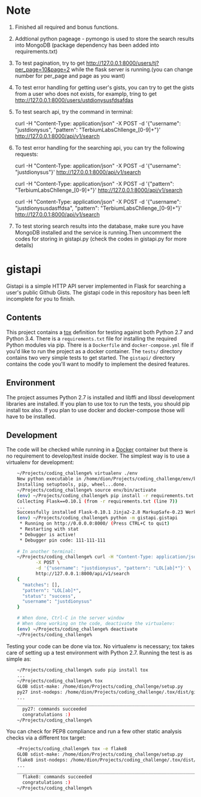 # Note

1. Finished all required and bonus functions.

2. Addtional python pageage - pymongo is used to store the search results into MongoDB (package dependency has been added into requirements.txt)

3. To test pagination, try to get http://127.0.0.1:8000/users/tj?per_page=10&page=2 while the flask server is running.(you can change number for per_page and page as you want)

4. To test error handling for getting user's gists, you can try to get the gists from a user who does not exists, for examplp, tring to get  http://127.0.0.1:8000/users/ustdionysusfdsafdas

5. To test search api, try the command in terminal: 

   curl -H "Content-Type: application/json" -X POST -d '{"username": "justdionysus", "pattern": "TerbiumLabsChllenge_[0-9]+"}'  http://127.0.0.1:8000/api/v1/search

6. To test error handling for the searching api, you can try the following requests:

   curl -H "Content-Type: application/json" -X POST -d '{"username": "justdionysus"}'  http://127.0.0.1:8000/api/v1/search

   curl -H "Content-Type: application/json" -X POST -d '{"pattern": "TerbiumLabsChllenge_[0-9]+"}'  http://127.0.0.1:8000/api/v1/search

   curl -H "Content-Type: application/json" -X POST -d '{"username": "justdionysusdasffdsa", "pattern": "TerbiumLabsChllenge_[0-9]+"}'  http://127.0.0.1:8000/api/v1/search

7. To test storing search results into the database, make sure you have MongoDB installed and the service is running.Then uncomment the codes for storing in gistapi.py (check the codes in gistapi.py for more details)

# gistapi
Gistapi is a simple HTTP API server implemented in Flask for searching a user's public Github Gists. The gistapi code in this repository has 
been left incomplete for you to finish.

## Contents
This project contains a [tox](https://testrun.org/tox/latest/) definition for testing against both Python 2.7 and Python 3.4.
There is a `requirements.txt` file for installing the required Python modules via pip.  There is a `Dockerfile` and `docker-compose.yml` file 
if you'd like to run the project as a docker container.  The `tests/` directory contains two very simple tests to get started.  The `gistapi/`
directory contains the code you'll want to modify to implement the desired features.


## Environment
The project assumes Python 2.7 is installed and libffi and libssl development libraries are installed.  If you plan to use tox to run the tests, 
you should pip install tox also.  If you plan to use docker and docker-compose those will have to be installed.

## Development
The code will be checked while running in a [Docker](https://www.docker.com/) container but there is no requirement to develop/test inside 
docker.  The simplest way is to use a virtualenv for development:

```bash
    ~/Projects/coding_challenge% virtualenv ./env
    New python executable in /home/dion/Projects/coding_challenge/env/bin/python
    Installing setuptools, pip, wheel...done.
    ~/Projects/coding_challenge% source env/bin/activate
    (env) ~/Projects/coding_challenge% pip install -r requirements.txt
    Collecting Flask==0.10.1 (from -r requirements.txt (line 7))
    ...
    Successfully installed Flask-0.10.1 Jinja2-2.8 MarkupSafe-0.23 Werkzeug-0.11.4 gunicorn-19.4.5 itsdangerous-0.24 requests-2.9.1 six-1.10.0
    (env) ~/Projects/coding_challenge% python -m gistapi.gistapi
     * Running on http://0.0.0.0:8000/ (Press CTRL+C to quit)
     * Restarting with stat
     * Debugger is active!
     * Debugger pin code: 111-111-111
	
    # In another terminal:
    ~/Projects/coding_challenge% curl -H "Content-Type: application/json" \
           -X POST \
           -d '{"username": "justdionysus", "pattern": "LOL[ab]*"}' \
           http://127.0.0.1:8000/api/v1/search
    {
      "matches": [],
      "pattern": "LOL[ab]*",
      "status": "success",
      "username": "justdionysus"
    }

    # When done, Ctrl-C in the server window
    # When done working on the code, deactivate the virtualenv:
    (env) ~/Projects/coding_challenge% deactivate
    ~/Projects/coding_challenge%
```

Testing your code can be done via tox.  No virtualenv is necessary; tox takes care of setting up a test environment with Python 2.7.  Running 
the test is as simple as:

```bash
    ~/Projects/coding_challenge% sudo pip install tox
    ...
    ~/Projects/coding_challenge% tox
    GLOB sdist-make: /home/dion/Projects/coding_challenge/setup.py
    py27 inst-nodeps: /home/dion/Projects/coding_challenge/.tox/dist/gistapi-0.1.0.zip    
    ...
    _______________________________________________________________________ summary ________________________________________________________________________
      py27: commands succeeded
      congratulations :)
    ~/Projects/coding_challenge%
```

You can check for PEP8 compliance and run a few other static analysis checks via a different tox target:

```bash
    ~Projects/coding_challenge% tox -e flake8
    GLOB sdist-make: /home/dion/Projects/coding_challenge/setup.py
    flake8 inst-nodeps: /home/dion/Projects/coding_challenge/.tox/dist/gistapi-0.1.0.zip
    ...
    _______________________________________________________________________ summary ________________________________________________________________________
      flake8: commands succeeded
      congratulations :)
    ~/Projects/coding_challenge%
```

